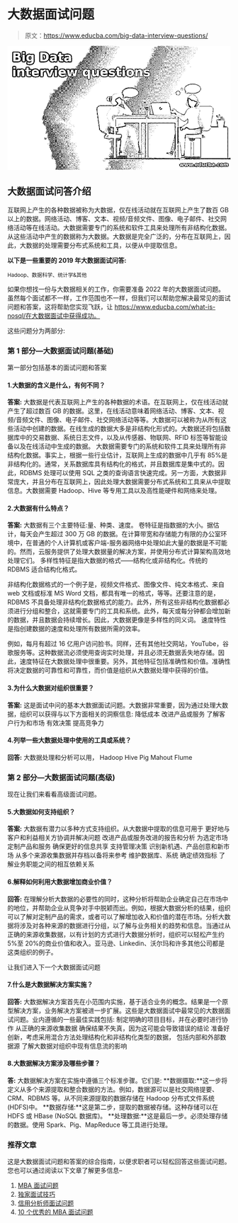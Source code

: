 # 大数据面试问题

> 原文：<https://www.educba.com/big-data-interview-questions/>

![Big Data interview questions](img/9182a60bbca284d31768c1f77e4c7cc7.png)



## 大数据面试问答介绍

互联网上产生的各种数据被称为大数据，仅在线活动就在互联网上产生了数百 GB 以上的数据。网络活动、博客、文本、视频/音频文件、图像、电子邮件、社交网络活动等在线活动。大数据需要专门的系统和软件工具来处理所有非结构化数据。从这些活动中产生的数据称为大数据。大数据是完全广泛的，分布在互联网上，因此，大数据的处理需要分布式系统和工具，以便从中提取信息。

**以下是一些重要的 2019 年大数据面试问答:**

<small>Hadoop、数据科学、统计学&其他</small>

如果你想找一份与大数据相关的工作，你需要准备 2022 年的大数据面试问题。虽然每个面试都不一样，工作范围也不一样，但我们可以帮助您解决最常见的面试问题和答案，这将帮助您实现飞跃，让 https://www.educba.com/what-is-nosql/在大数据面试中获得成功。

这些问题分为两部分:

### 第 1 部分—大数据面试问题(基础)

第一部分包括基本的面试问题和答案

#### 1.大数据的含义是什么，有何不同？

**答案:**
大数据是代表互联网上产生的各种数据的术语。在互联网上，仅在线活动就产生了超过数百 GB 的数据。这里，在线活动意味着网络活动、博客、文本、视频/音频文件、图像、电子邮件、社交网络活动等等。大数据可以被称为从所有这些活动中创建的数据。在线生成的数据大多是非结构化形式的。大数据还将包括数据库中的交易数据、系统日志文件，以及从传感器、物联网、RFID 标签等智能设备以及在线活动中生成的数据。
大数据需要专门的系统和软件工具来处理所有非结构化数据。事实上，根据一些行业估计，互联网上生成的数据中几乎有 85%是非结构化的。通常，关系数据库具有结构化的格式，并且数据库是集中式的。因此，RDBMS 处理可以使用 SQL 之类的查询语言快速完成。另一方面，大数据非常庞大，并且分布在互联网上，因此处理大数据需要分布式系统和工具来从中提取信息。大数据需要 Hadoop、Hive 等专用工具以及高性能硬件和网络来处理。

#### 2.大数据有什么特点？

**答案:**
大数据有三个主要特征:量、种类、速度。
卷特征是指数据的大小。据估计，每天会产生超过 300 万 GB 的数据。在计算带宽和存储能力有限的办公室环境中，在普通的个人计算机或客户端-服务器网络中处理如此大量的数据是不可能的。然而，云服务提供了处理大数据量的解决方案，并使用分布式计算架构高效地处理它们。
多样性特征是指大数据的格式——结构化或非结构化。传统的 RDBMS 适合结构化格式。

非结构化数据格式的一个例子是，视频文件格式、图像文件、纯文本格式、来自 web 文档或标准 MS Word 文档，都具有唯一的格式，等等。还要注意的是，RDBMS 不具备处理非结构化数据格式的能力。此外，所有这些非结构化数据都必须进行分组和整合，这就需要专门的工具和系统。此外，每天或每分钟都会增加新的数据，并且数据会持续增长。因此，大数据更像是多样性的同义词。
速度特性是指创建数据的速度和处理所有数据所需的效率。

例如，每月有超过 16 亿用户访问脸书。同样，还有其他社交网站，YouTube，谷歌服务等。这种数据流必须使用查询实时处理，并且必须无数据丢失地存储。因此，速度特征在大数据处理中很重要。另外，其他特征包括准确性和价值。准确性将决定数据的可靠性和可靠性，而价值是组织从大数据处理中获得的价值。

#### 3.为什么大数据对组织很重要？

**答案:**
这是面试中问的基本大数据面试问题。大数据非常重要，因为通过处理大数据，组织可以获得与以下方面相关的洞察信息:
降低成本
改进产品或服务
了解客户行为和市场
有效决策
提高竞争力

#### 4.列举一些大数据处理中使用的工具或系统？

**回答:**
大数据处理和分析可以用，
Hadoop
Hive
Pig
Mahout
Flume

### 第 2 部分—大数据面试问题(高级)

现在让我们来看看高级面试问题。

#### 5.大数据如何支持组织？

**答案:**
大数据有潜力以多种方式支持组织。从大数据中提取的信息可用于
更好地与客户和利益相关方协调并解决问题
改进产品或服务改进的报告和分析
为选定市场定制产品和服务
确保更好的信息共享
支持管理决策
识别新机遇、产品创意和新市场
从多个来源收集数据并存档以备将来参考
维护数据库、系统
确定绩效指标
了解业务职能之间的相互依赖关系

#### 6.解释如何利用大数据增加商业价值？

**回答:**
在理解分析大数据的必要性的同时，这种分析将帮助企业确定自己在市场中的地位，并帮助企业从竞争对手中脱颖而出。例如，根据大数据分析的结果，组织可以了解对定制产品的需求，或者可以了解增加收入和价值的潜在市场。分析大数据将涉及对各种来源的数据进行分组，以了解与业务相关的趋势和信息。当通过从正确的来源收集数据，以有计划的方式进行大数据分析时，组织可以轻松产生约 5%至 20%的商业价值和收入。亚马逊、Linkedin、沃尔玛和许多其他公司都是这类组织的例子。

让我们进入下一个大数据面试问题

#### 7.什么是大数据解决方案实施？

**回答:**
大数据解决方案首先在小范围内实施，基于适合业务的概念。结果是一个原型解决方案，业务解决方案被进一步扩展。这些是大数据面试中最常见的大数据面试问题。业内遵循的一些最佳实践包括:
制定明确的项目目标，并在必要时进行协作
从正确的来源收集数据
确保结果不失真，因为这可能会导致错误的结论
准备好创新，考虑采用混合方法处理结构化和非结构化类型的数据， 包括内部和外部数据源
了解大数据对组织中现有信息流的影响

#### 8.大数据解决方案涉及哪些步骤？

**答:**
大数据解决方案在实施中遵循三个标准步骤。它们是:
**数据摄取:**这一步将定义从多个来源提取和整合数据的方法。例如，数据源可以是社交网络提要、CRM、RDBMS 等。从不同来源提取的数据存储在 Hadoop 分布式文件系统(HDFS)中。
**数据存储:**这是第二步，提取的数据被存储。这种存储可以在 HDFS 或 HBase (NoSQL 数据库)。
**处理数据:**这是最后一步。必须处理存储的数据。使用 Spark、Pig、MapReduce 等工具进行处理。

### 推荐文章

这是大数据面试问题和答案的综合指南，以便求职者可以轻松回答这些面试问题。您也可以通过阅读以下文章了解更多信息–

1.  [MBA 面试问题](https://www.educba.com/interview-questions-of-mba/)
2.  [独家面试技巧](https://www.educba.com/job-interview-tips-for-success/)
3.  [信用分析师面试问题](https://www.educba.com/credit-analyst-interview-questions/)
4.  [10 个优秀的 MBA 面试问题](https://www.educba.com/interview-questions-of-mba/)






